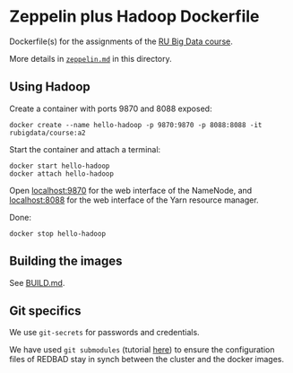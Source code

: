 # Zeppelin plus Hadoop Dockerfile

Dockerfile(s) for the assignments of the [RU Big Data course](https://rubigdata.github.io).

More details in [`zeppelin.md`](zeppelin.md) in this directory.

## Using Hadoop

Create a container with ports 9870 and 8088 exposed:

    docker create --name hello-hadoop -p 9870:9870 -p 8088:8088 -it rubigdata/course:a2

Start the container and attach a terminal:

    docker start hello-hadoop
    docker attach hello-hadoop

Open [localhost:9870](http://localhost:9870) for the web interface of
the NameNode, and [localhost:8088](http://localhost:8088) for the web
interface of the Yarn resource manager.

Done:

    docker stop hello-hadoop

## Building the images

See [BUILD.md](BUILD.md).

## Git specifics

We use `git-secrets` for passwords and credentials.

We have used `git submodules` (tutorial [here](https://www.vogella.com/tutorials/GitSubmodules/article.html)) to
ensure the configuration files of REDBAD stay in synch between the cluster and the docker images.
